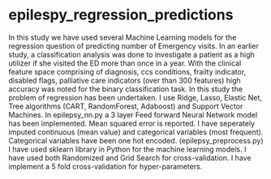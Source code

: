 # epilespy_regression_predictions

In this study we have used several Machine Learning models for the regression question of predicting number of Emergency visits. In an earlier study, a classification analysis was done to investigate a patient as a high utilizer if she visited the ED more than once in a year. With the clinical feature space comprising of diagnosis, ccs conditions, frailty indicator, disabled flags, palliative care indicators (over than 300 features) high accuracy was noted for the binary classification task. 
In this study the problem of regression has been undertaken. I use Ridge, Lasso, Elastic Net, Tree algorithms (CART, RandomForest, Adaboost) and Support Vector Machines. In epilepsy_nn.py a 3 layer Feed forward Neural Network model has been implemented. Mean squared error is reported. 
I have seperately imputed continuous (mean value) and categorical variables (most frequent). Categorical variables have been one hot encoded. (epilepsy_preprocess.py)
I have used sklearn library in Python for the machine learning models. I have used both Randomized and Grid Search for cross-validation. I have implement a 5 fold cross-validation for hyper-parameters. 